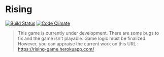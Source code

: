 # Rising
[![Build Status](https://travis-ci.org/onima/rising.svg?branch=travis)](https://travis-ci.org/onima/rising)
[![Code Climate](https://codeclimate.com/github/onima/rising/badges/gpa.svg)](https://codeclimate.com/github/onima/rising)

> This game is currently under development.
> There are some bugs to fix and the game isn't playable. Game logic must be finalized.
> However, you can appraise the current work on this URL : https://rising-game.herokuapp.com/

